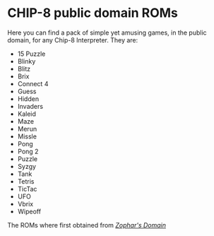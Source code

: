 # CHIP-8 public domain ROMs

Here you can find a pack of simple yet amusing games, in the public domain, for any Chip-8 Interpreter. They are:

- 15 Puzzle
- Blinky
- Blitz
- Brix
- Connect 4
- Guess
- Hidden
- Invaders
- Kaleid
- Maze
- Merun
- Missle
- Pong
- Pong 2
- Puzzle
- Syzgy
- Tank
- Tetris
- TicTac
- UFO
- Vbrix
- Wipeoff

The ROMs where first obtained from [_Zophar's Domain_](https://www.zophar.net/pdroms/chip8.html)